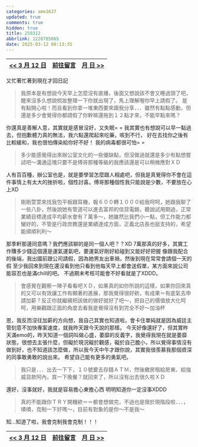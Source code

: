 ```yaml
---
categories: ame1637
updated: true
comments: true
hidden: true
title: 250312
abbrlink: 1228785065
date: 2025-03-12 06:13:35
---
```


| <a href="/ame1637/3493106707"><< 3 月 12 日</a> | <a href="javascript:void(0)" onclick="scrollToComments(event)">前往留言</a> | <a href="#">  月  日 >></a> |
| :---------------------------------------------: | :-------------------------------------------------------------------------: | :----------------------------: |

又忙著忙著到現在才回日記

> 我原本是有想說今天早上怎麼沒有直播，後面又想說該不會又睡過頭了吧，醒來沒多久想說梳妝整理一下你就出現了，馬上理解喔你早上請假了。
>是有點開心啦！而且看到你拿一堆東西要來跟我分享．．．雖然有點點感動，但還是多少會覺得你都請假了你幹嘛還拖到１２點才來，不能早點來嗎？

你還真是善解人意，其實就是感冒沒好，又失眠= =
我其實也有想說可以早一點過去，但抱歉體力真的無法，我六點還爬起來吃藥，咳到不行，
好在去找你之後有比較緩和，我也很怕傳染給你好不好！
我的病毒都很可怕= =

>多少能感覺得出來辦公室文化的一些優缺點，但沒做過就還是多少有點想嘗試吧～溝通這塊只要不是傅哥那種等級的我應該還是可以稍微應對ＸＤ

人有百百種，辦公室也是，就是要學習怎麼跟人相處吧，但我是真覺得你不會在這件事情上有太大的挫折啦，個性討喜。傅哥那種個性我只能說是少數，不要放在心上XD

>剛剛萱萱來找我包平板跟耳機，報６００轉１０００給我呵呵，她跟我聊了一些八卦，然後說她有管道可以進去富邦的信貸電銷，聽說試用期過，正常業績目標達成平均薪水會有７萬多～，她雖然比我們小一點，但工作能力都蠻好的，不管是行政庶務還是業績達成方面，正義北店長也挺支持的，希望能順順利利～

那季軒那邊同意嗎？我們應該聊的是同一個人吧？？XD
7萬那真的好多，其實工作賺多少錢這個還是運氣運氣吧，要運氣好剛好給碰到又能好好把握
像跟我配合的後端，我出國前跟公司請假，因為她男友出車禍，然後到現在常常會請個一天的假
至少我回來到現在還沒看到他只看到他每天早上都會送假單，某方面來說公司能容忍也是滿chill的吧。
不過期末考核可能會不好看就是了XDDD。

>會感覺在觀察一陣子看看吧ＸＤ，如果真的如你所說的這樣，如果你回來真的又可以有效讓工作有顯著的進展，那我覺得很好欸，有成果＝有底氣去申請加薪？反正你就繼續把該做的做好就好了吧～，把自己的價值放大化呵呵，用樂觀跟正面的角度去看我是覺得沒有到完全不好～加油杯

恩，我反而沒往加薪的方向想，我自己其實也知道啦，會卡住單純就是因為威廷主管刻意不加快專案速度，就我昨天跟今天說的那樣。
今天好像還好了，但其實昨天滿emo的，昨天知道一個詞叫做心盛，萎靡的反義字，我覺得我現在就是萎靡狀態，很想去主張什麼，但礙於現況礙於觀感，礙於自己膽小，所以覺得事情沒有做到好，也不知道該怎麼做，所以我今天中午才跟你說，其實我很羨慕我那個資深的同事敢勇敢的說出來。
希望自己能有更多的勇氣吧。

> 我只是．．．出去一下下，１０號要去存錢ＡＴＭ，然後繳房租給房東、給強威貨款阿內，買一下晚餐？就回來了，所以沒有出去很久啦ＸＤ

還好，沒事就好，我就是容易擔心東擔心西
明明知道你一定沒事XDDD

>真的不能跟你ＴＲＹ開機欸＝＝都會想做完，不過也是限於現階段啦．．．，嘖嘖，克制一下好嗎～，目前有對象的是你～不是我～

知...知道了啦，我會克制我會克制！！！

| <a href="/ame1637/3493106707"><< 3 月 12 日</a> | <a href="javascript:void(0)" onclick="scrollToComments(event)">前往留言</a> | <a href="#">  月  日 >></a> |
| :---------------------------------------------: | :-------------------------------------------------------------------------: | :----------------------------: |

<script>
document.addEventListener('DOMContentLoaded', function() {
    window.scrollToComments = function(event) {
        event.preventDefault();
        document.getElementById('disqus_thread').scrollIntoView({
            behavior: 'smooth'
        });
    }

    window.scrollToTop = function(event) {
        event.preventDefault();
        window.scrollTo({
            top: 0,
            behavior: 'smooth'
        });
    }
});
</script>
